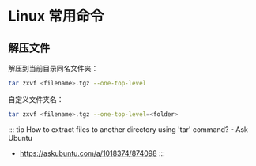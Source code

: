 # Linux 常用命令

## 解压文件

解压到当前目录同名文件夹：

```sh
tar zxvf <filename>.tgz --one-top-level
```

自定义文件夹名：

```sh
tar zxvf <filename>.tgz --one-top-level=<folder>
```

::: tip How to extract files to another directory using 'tar' command? - Ask Ubuntu
- https://askubuntu.com/a/1018374/874098
:::